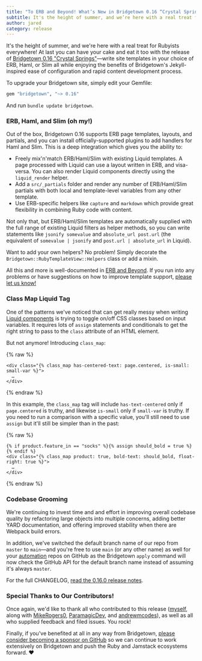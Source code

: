 ```yaml
---
title: "To ERB and Beyond! What’s New in Bridgetown 0.16 “Crystal Springs”"
subtitle: It's the height of summer, and we’re here with a real treat for Rubyists everywhere! At last you can have your cake and eat it too with the release of Bridgetown 0.16 “Crystal Springs”—write site templates in your choice of ERB, Haml, or Slim all while enjoying the benefits of Bridgetown’s Jekyll-inspired ease of configuration and rapid content development process.
author: jared
category: release
---
```


It's the height of summer, and we're here with a real treat for Rubyists everywhere! At last you can have your cake and eat it too with the release of [Bridgetown 0.16 "Crystal Springs"](https://github.com/bridgetownrb/bridgetown/releases/tag/v0.16.0)—write site templates in your choice of ERB, Haml, or Slim all while enjoying the benefits of Bridgetown's Jekyll-inspired ease of configuration and rapid content development process.

To upgrade your Bridgetown site, simply edit your Gemfile:

```ruby
gem "bridgetown", "~> 0.16"
```

And run `bundle update bridgetown`.

### ERB, Haml, and Slim (oh my!)

Out of the box, Bridgetown 0.16 supports ERB page templates, layouts, and partials, and you can install officially-supported plugins to add handlers for Haml and Slim. This is a deep integration which gives you the ability to:

* Freely mix'n'match ERB/Haml/Slim with existing Liquid templates. A page processed with Liquid can use a layout written in ERB, and visa-versa. You can also render Liquid components directly using the `liquid_render` helper.
* Add a `src/_partials` folder and render any number of ERB/Haml/Slim partials with both local and template-level variables from any other template.
* Use ERB-specific helpers like `capture` and `markdown` which provide great flexibility in combining Ruby code with content.

Not only that, but ERB/Haml/Slim templates are automatically supplied with the full range of existing Liquid filters as helper methods, so you can write statements like `jsonify somevalue` and `absolute_url post.url` (the equivalent of `somevalue | jsonify` and `post.url | absolute_url` in Liquid).

Want to add your own helpers? No problem! Simply decorate the `Bridgetown::RubyTemplateView::Helpers` class or add a mixin.

All this and more is well-documented in [ERB and Beyond](/docs/erb-and-beyond). If you run into any problems or have suggestions on how to improve template support, [please let us know!](/docs/community)

### Class Map Liquid Tag

One of the patterns we've noticed that can get really messy when writing [Liquid components](/docs/components) is trying to toggle on/off CSS classes based on input variables. It requires lots of `assign` statements and conditionals to get the right string to pass to the `class` attribute of an HTML element.

But not anymore! Introducing `class_map`:

<!-- linthtml-configure tag-bans="false" -->
{% raw %}
```liquid
<div class="{% class_map has-centered-text: page.centered, is-small: small-var %}">
  …
</div>
```
{% endraw %}
<!-- linthtml-configure tag-bans="true" -->

In this example, the `class_map` tag will include `has-text-centered` only if `page.centered` is truthy, and likewise `is-small` only if `small-var` is truthy. If you need to run a comparison with a specific value, you'll still need to use `assign` but it'll still be simpler than in the past:

<!-- linthtml-configure tag-bans="false" -->
{% raw %}
```liquid
{% if product.feature_in == "socks" %}{% assign should_bold = true %}{% endif %}
<div class="{% class_map product: true, bold-text: should_bold, float-right: true %}">
  …
</div>
```
{% endraw %}
<!-- linthtml-configure tag-bans="true" -->

### Codebase Grooming

We're continuing to invest time and and effort in improving overall codebase quality by refactoring large objects into multiple concerns, adding better YARD documentation, and offering improved stability when there are Webpack build errors.

In addition, we've switched the default branch name of our repo from `master` to `main`—and you're free to use `main` (or any other name) as well for your [automation](/docs/automations) repos on GitHub as the Bridgetown `apply` command will now check the GitHub API for the default branch name instead of assuming it's always `master`.

For the full CHANGELOG, [read the 0.16.0 release notes](https://github.com/bridgetownrb/bridgetown/releases/tag/v0.16.0).

### Special Thanks to Our Contributors!

Once again, we'd like to thank all who contributed to this release ([myself](https://github.com/jaredcwhite), along with [MikeRogers0](https://github.com/MikeRogers0), [ParamagicDev](https://github.com/ParamagicDev), and [andrewmcodes](https://github.com/andrewmcodes)), as well as all who supplied feedback and filed issues. You rock!

Finally, if you've benefited at all in any way from Bridgetown, [please consider becoming a sponsor on GitHub](https://github.com/sponsors/jaredcwhite) so we can continue to work extensively on Bridgetown and push the Ruby and Jamstack ecosystems forward. ❤️
